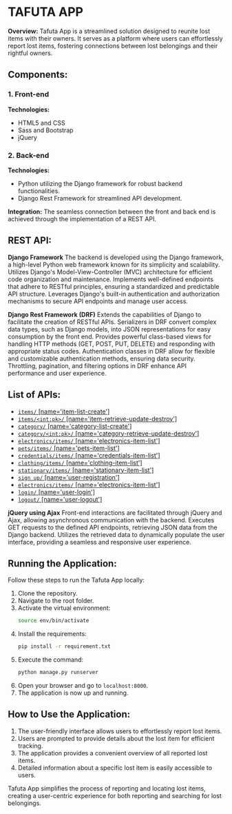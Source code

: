 # TAFUTA APP

**Overview:**
Tafuta App is a streamlined solution designed to reunite lost items with their owners. It serves as a platform where users can effortlessly report lost items, fostering connections between lost belongings and their rightful owners.

## Components:

### 1. Front-end

**Technologies:**
- HTML5 and CSS
- Sass and Bootstrap
- jQuery

### 2. Back-end

**Technologies:**
- Python utilizing the Django framework for robust backend functionalities.
- Django Rest Framework for streamlined API development.

**Integration:**
The seamless connection between the front and back end is achieved through the implementation of a REST API.

## REST API:
**Django Framework**
The backend is developed using the Django framework, a high-level Python web framework known for its simplicity and scalability.
Utilizes Django's Model-View-Controller (MVC) architecture for efficient code organization and maintenance.
Implements well-defined endpoints that adhere to RESTful principles, ensuring a standardized and predictable API structure.
Leverages Django's built-in authentication and authorization mechanisms to secure API endpoints and manage user access.

**Django Rest Framework (DRF)**
Extends the capabilities of Django to facilitate the creation of RESTful APIs.
Serializers in DRF convert complex data types, such as Django models, into JSON representations for easy consumption by the front end.
Provides powerful class-based views for handling HTTP methods (GET, POST, PUT, DELETE) and responding with appropriate status codes.
Authentication classes in DRF allow for flexible and customizable authentication methods, ensuring data security.
Throttling, pagination, and filtering options in DRF enhance API performance and user experience.

## List of APIs:
- [`items/` [name='item-list-create']](#)
- [`items/<int:pk>/` [name='item-retrieve-update-destroy']](#)
- [`category/` [name='category-list-create']](#)
- [`category/<int:pk>/` [name='category-retrieve-update-destroy']](#)
- [`electronics/items/` [name='electronics-item-list']](#)
- [`pets/items/` [name='pets-item-list']](#)
- [`credentials/items/` [name='credentials-item-list']](#)
- [`clothing/items/` [name='clothing-item-list']](#)
- [`stationary/items/` [name='stationary-item-list']](#)
- [`sign up/` [name='user-registration']](#)
- [`electronics/items/` [name='electronics-item-list']](#)
- [`login/` [name='user-login']](#)
- [`logout/` [name='user-logout']](#)


**jQuery using Ajax**
Front-end interactions are facilitated through jQuery and Ajax, allowing asynchronous communication with the backend.
Executes GET requests to the defined API endpoints, retrieving JSON data from the Django backend.
Utilizes the retrieved data to dynamically populate the user interface, providing a seamless and responsive user experience.

## Running the Application:

Follow these steps to run the Tafuta App locally:

1. Clone the repository.
2. Navigate to the root folder.
3. Activate the virtual environment:
   ```bash
   source env/bin/activate
   ```
4. Install the requirements:
   ```bash
   pip install -r requirement.txt
   ```
5. Execute the command:
   ```bash
   python manage.py runserver
   ```
6. Open your browser and go to `localhost:8000`.
7. The application is now up and running.

## How to Use the Application:

1. The user-friendly interface allows users to effortlessly report lost items.
2. Users are prompted to provide details about the lost item for efficient tracking.
3. The application provides a convenient overview of all reported lost items.
4. Detailed information about a specific lost item is easily accessible to users.

Tafuta App simplifies the process of reporting and locating lost items, creating a user-centric experience for both reporting and searching for lost belongings.